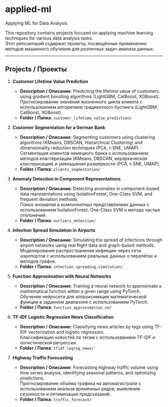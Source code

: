 # applied-ml  
Applying ML for Data Analysis  

This repository contains projects focused on applying machine learning techniques for various data analysis tasks.  
Этот репозиторий содержит проекты, посвящённые применению методов машинного обучения для различных задач анализа данных.

---

## Projects / Проекты  

1. **Customer Lifetime Value Prediction**  
   - **Description / Описание**: Predicting the lifetime value of customers using gradient boosting algorithms (LightGBM, CatBoost, XGBoost).  
     Прогнозирование значения жизненного цикла клиента с использованием алгоритмов градиентного бустинга (LightGBM, CatBoost, XGBoost).  
   - **Folder / Папка**: `customer_lifetime_value_prediction/`  

2. **Customer Segmentation for a German Bank**  
   - **Description / Описание**: Segmenting customers using clustering algorithms (KMeans, DBSCAN, Hierarchical Clustering) and dimensionality reduction techniques (PCA, t-SNE, UMAP).  
     Сегментация клиентов немецкого банка с использованием методов кластеризации (KMeans, DBSCAN, иерархическая кластеризация) и уменьшения размерности (PCA, t-SNE, UMAP).  
   - **Folder / Папка**: `clients_segmentation/`  

3. **Anomaly Detection in Component Representations**  
   - **Description / Описание**: Detecting anomalies in component-based data representations using IsolationForest, One-Class SVM, and frequent deviation methods.  
     Поиск аномалий в компонентных представлениях данных с использованием IsolationForest, One-Class SVM и метода частых отклонений.  
   - **Folder / Папка**: `outliers_detection/`

4. **Infection Spread Simulation in Airports**  
   - **Description / Описание**: Simulating the spread of infections through airport networks using real flight data and graph-based methods.  
     Моделирование распространения инфекции через сети аэропортов с использованием реальных данных о перелётах и методов графов.  
   - **Folder / Папка**: `infection_spreading_simulation/`

5. **Function Approximation with Neural Networks**  
   - **Description / Описание**: Training a neural network to approximate a mathematical function within a given range using PyTorch.  
     Обучение нейросети для аппроксимации математической функции в заданном диапазоне с использованием PyTorch.  
   - **Folder / Папка**: `function_approximation_nn/`

6. **TF-IDF Logistic Regression News Classification**  
   - **Description / Описание**: Classifying news articles by tags using TF-IDF vectorization and logistic regression.  
     Классификация новостей по тегам с использованием TF-IDF и логистической регрессии.  
   - **Folder / Папка**: `tfidf_logreg_news/`

7. **Highway Traffic Forecasting**  
   - **Description / Описание**: Forecasting highway traffic volume using time series analysis, identifying seasonal patterns, and optimizing predictions.  
     Прогнозирование объёма трафика на автомагистрали с использованием анализа временных рядов, выявления сезонности и оптимизации предсказаний.  
   - **Folder / Папка**: `traffic_forecast/`